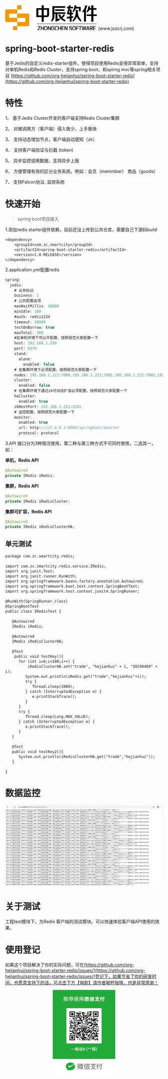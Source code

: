 <p align="left">
    <img src="https://github.com/org-hejianhui/spring-boot-starter-redis/blob/master/src/test/resources/jszcrj.jpg?raw=true" /> (www.jszcrj.com)
</p>

# spring-boot-starter-redis
基于Jedis的自定义redis-starter组件，使得项目使用Redis变得异常简单，支持对单机Redis和Redis Cluster，支持spring boot，和spirng mvc等spring相关项目 [https://github.com/org-hejianhui/spring-boot-starter-redis](https://github.com/org-hejianhui/spring-boot-starter-redis)

# 特性

1、	基于Jedis Cluster开发的客户端支持Redis Cluster集群

2、	对被调用方（客户端）侵入极少，上手极快

3、	支持动态增加节点，客户端自动感知（zk）

4、	支持客户端验证与拦截 (token)

5、	异步监控调用数据，支持异步上报

6、	方便管理有效的区分业务系统。例如：会员（memmber） 商品（goods）

7、	支持Falcon协议. 监控系统


# 快速开始

> spring boot项目接入


 1.添加redis starter组件依赖，目前还没上传到公共仓库，需要自己下源码build
```
<dependency>
    <groupId>com.zc.smartcity</groupId>
    <artifactId>spring-boot-starter-redis</artifactId>
    <version>1.0-RELEASE</version>
</dependency>

```

2.application.yml配置redis

```java
spring:
  jedis:
    # 业务标记
    business: 1
    # 公共配置选项
    maxWaitMillis: 30000
    minIdle: 100
    #auth: redis1234
    timeout: 30000
    testOnBorrow: true
    maxTotal: 500
    #在单机环境下可以不配置，按照规范大家配置一下
    host: 192.168.1.250
    port: 6379
    stand:
      alone:
        enabled: false
    # 在集群环境下必须配置，按照规范大家配置一下
    nodes: 192.168.1.221:7000,192.168.1.221:7001,192.168.1.221:7002,192.168.1.221:7003,192.168.1.221:7004,192.168.1.221:7005
    cluster:
      enabled: false
    # 在集群环境下通过zk可动态扩容必须配置，按照规范大家配置一下
    haCluster:
      enabled: true
    zkHostPort: 192.168.1.221:2181
    # 监控配置，按照规范大家配置一下
    monitor:
      enabled: true
      url: http://127.0.0.1:8080/springboot/monitor
      protocol: protocol 
```

3.API 接口分为3种情况使用，第二种与第三种方式不可同时使用，二选其一，如：

**单机，Redis API**
```java
@Autowired
private IRedis iRedis;
```

**集群，Redis API**
```java
@Autowired
private IRedis iRedisCluster;
```

**集群可扩容，Redis API**
```java
@Autowired
private IRedis iRedisClusterHA;
```

单元测试
-------------------------

    package com.zc.smartcity.redis;
    
    import com.zc.smartcity.redis.service.IRedis;
    import org.junit.Test;
    import org.junit.runner.RunWith;
    import org.springframework.beans.factory.annotation.Autowired;
    import org.springframework.boot.test.context.SpringBootTest;
    import org.springframework.test.context.junit4.SpringRunner;
    
    @RunWith(SpringRunner.class)
    @SpringBootTest
    public class IRedisTest {
    
       @Autowired
       IRedis iRedis;
    
       @Autowired
       IRedis iRedisClusterHA;
    
       @Test
        public void testKey(){
          for (int i=0;i<100;i++) {
              iRedisClusterHA.set("trade", "hejianhui" + i, "20190409" + i);
             System.out.println(iRedis.get("trade","hejianhui"+i));
             try {
                Thread.sleep(2000);
             } catch (InterruptedException e) {
                e.printStackTrace();
             }
          }
          try {
             Thread.sleep(Long.MAX_VALUE);
          } catch (InterruptedException e) {
             e.printStackTrace();
          }
       }
    
       @Test
       public void testKey2(){
          System.out.println(iRedisClusterHA.get("trade","hejianhui"));
       }
    
    }


# 数据监控
<p align="center">
    <img src="https://github.com/org-hejianhui/spring-boot-starter-redis/blob/master/src/test/resources/monitor.png?raw=true" width="800" />
</p>


# 关于测试
工程test模块下，为Redis 客户端的测试模块。可以快速体验客户端API使用的效果。

# 使用登记
如果这个项目解决了你的实际问题，可在[https://github.com/org-hejianhui/spring-boot-starter-redis/issues/](https://github.com/org-hejianhui/spring-boot-starter-redis/issues/)登记下，如果节省了你的研发时间，也愿意支持下的话，可点击下方【捐助】请作者喝杯咖啡，也是非常感谢！

<p align="center">
    <img src="https://github.com/org-hejianhui/spring-boot-starter-redis/blob/master/src/test/resources/mycat.JPG?raw=true" width="200" />
</p>

